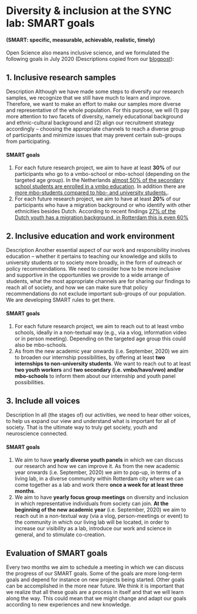 # Diversity & inclusion at the SYNC lab: SMART goals
#### (SMART: specific, measurable, achievable, realistic, timely)


Open Science also means inclusive science, and we formulated the following goals in July 2020 (Descriptions copied from our [blogpost](https://erasmus-synclab.nl/connecting-society-together/)): 

## 1. Inclusive research samples
Description
Although we have made some steps to diversify our research samples, we recognize that we still have much to learn and improve. Therefore, we want to make an effort to make our samples more diverse and representative of the whole population. For this purpose, we will (1) pay more attention to two facets of diversity, namely educational background and ethnic-cultural background and (2) align our recruitment strategy accordingly – choosing the appropriate channels to reach a diverse group of participants and minimize issues that may prevent certain sub-groups from participating.

#### SMART goals
1.	For each future research project, we aim to have at least **30%** of our participants who go to a vmbo-school or mbo-school (depending on the targeted age group). In the Netherlands [almost 50% of the secondary school students are enrolled in a vmbo education](https://longreads.cbs.nl/jeugdmonitor-2019/school/). In addition there are [more mbo-students compared to hbo- and university students.](http://www.onderwijsincijfers.nl/).  
2.	For each future research project, we aim to have at least **20%** of our participants who have a migration background or who identify with other ethnicities besides Dutch. According to recent findings [27% of the Dutch youth has a migration background, in Rotterdam this is even 60%](https://longreads.cbs.nl/jeugdmonitor-2019/jongeren-in-nederland/)

## 2. Inclusive education and work environment
Description
Another essential aspect of our work and responsibility involves education – whether it pertains to teaching our knowledge and skills to university students or to society more broadly, in the form of outreach or policy recommendations. We need to consider how to be more inclusive and supportive in the opportunities we provide to a wide arrange of students, what the most appropriate channels are for sharing our findings to reach all of society, and how we can make sure that policy recommendations do not exclude important sub-groups of our population. We are developing SMART rules to get there.

#### SMART goals
1.	For each future research project, we aim to reach out to at least vmbo schools, ideally in a non-textual way (e.g., via a vlog, information video or in person meeting). Depending on the targeted age group this could also be mbo-schools.
2.	As from the new academic year onwards (i.e. September, 2020) we aim to broaden our internship possibilities, by offering at least **two internships to non-university students**. We want to reach out to at least **two youth workers** and **two secondary (i.e. vmbo/havo/vwo) and/or mbo-schools** to inform them about our internship and youth panel possibilities. 

## 3. Include all voices
Description
In all (the stages of) our activities, we need to hear other voices, to help us expand our view and understand what is important for all of society. That is the ultimate way to truly get society, youth and neuroscience connected.

#### SMART goals
1.	We aim to have **yearly diverse youth panels** in which we can discuss our research and how we can improve it. As from the new academic year onwards (i.e. September, 2020) we aim to pop-up, in terms of a living lab, in a diverse community within Rotterdam city where we can come together as a lab and work there **once a week for at least three months**.
2.	We aim to have **yearly focus group meetings** on diversity and inclusion in which representative individuals from society can join. **At the beginning of the new academic year** (i.e. September, 2020) we aim to reach out in a non-textual way (via a vlog, person-meetings or event) to the community in which our living lab will be located, in order to increase our visibility as a lab, introduce our work and science in general, and to stimulate co-creation.


## Evaluation of SMART goals

Every two months we aim to schedule a meeting in which we can discuss the progress of our SMART goals. Some of the goals are more long-term goals and depend for instance on new projects being started. Other goals can be accomplished in the more near future. We think it is important that we realize that all these goals are a process in itself and that we will learn along the way. This could mean that we might change and adapt our goals according to new experiences and new knowledge. 
